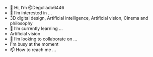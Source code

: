 - 👋 Hi, I’m @Degollado6446
- 👀 I’m interested in ...
- 3D digital design, Artificial intelligence, Artificial vision, Cinema and philosophy
- 🌱 I’m currently learning ...
- Artificial vision
- 💞️ I’m looking to collaborate on ...
- I'm busy at the moment
- 📫 How to reach me ...

<!---
Degollado6446/Degollado6446 is a ✨ special ✨ repository because its `README.md` (this file) appears on your GitHub profile.
You can click the Preview link to take a look at your changes.
--->
